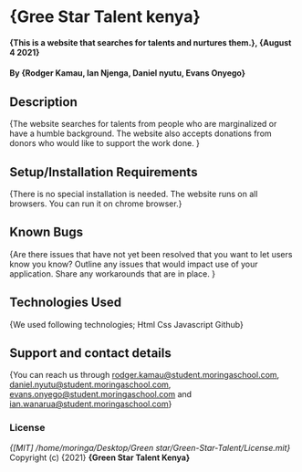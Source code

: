 # {Gree Star Talent kenya}
#### {This is a website that searches for talents and nurtures them.}, {August 4 2021}
#### By **{Rodger Kamau, Ian Njenga, Daniel nyutu, Evans Onyego}**
## Description
{The website searches for talents from people who are marginalized or have a humble background. The website also accepts donations from donors who would like to support the work done.  }
## Setup/Installation Requirements
{There is no special installation is needed. The website runs on all browsers. You can run it on chrome browser.}
## Known Bugs
{Are there issues that have not yet been resolved that you want to let users know you know? Outline any issues that would impact use of your application. Share any workarounds that are in place. }
## Technologies Used
{We used following technologies;
Html
Css
Javascript
Github}
## Support and contact details
{You can reach us through rodger.kamau@student.moringaschool.com, daniel.nyutu@student.moringaschool.com, evans.onyego@student.moringaschool.com and ian.wanarua@student.moringaschool.com}
### License
*{[MIT] /home/moringa/Desktop/Green star/Green-Star-Talent/License.mit}*
Copyright (c) {2021} **{Green Star Talent Kenya}**
